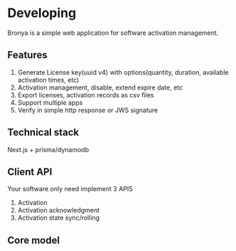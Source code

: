 # Developing

Bronya is a simple web application for software activation management.

## Features

1. Generate License key(uuid v4) with options(quantity, duration, available activation times, etc)
2. Activation management, disable, extend expire date, etc
3. Export licenses, activation records as csv files
4. Support multiple apps
5. Verify in simple http response or JWS signature

## Technical stack

Next.js + prisma/dynamodb

## Client API

Your software only need implement 3 APIS

1. Activation
2. Activation acknowledgment
3. Activation state sync/rolling

## Core model
